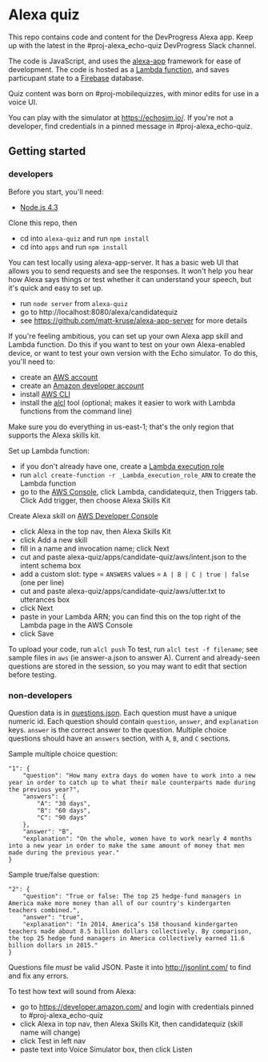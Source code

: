 # Alexa quiz

This repo contains code and content for the DevProgress Alexa app. Keep up with the latest in the #proj-alexa_echo-quiz DevProgress Slack channel.

The code is JavaScript, and uses the [alexa-app](https://github.com/matt-kruse/alexa-app) framework for ease of development.  The code is hosted as a [Lambda function](https://aws.amazon.com/lambda/), and saves particupant state to a [Firebase](https://firebase.google.com/) database.

Quiz content was born on #proj-mobilequizzes, with minor edits for use in a voice UI.

You can play with the simulator at https://echosim.io/.  If you're not a developer, find credentials in a pinned message in  #proj-alexa_echo-quiz.

## Getting started

### developers

Before you start, you'll need:

- [Node.js 4.3](https://nodejs.org/en/download/)

Clone this repo, then
- cd into `alexa-quiz` and run `npm install`
- cd into `apps` and run `npm install`

You can test locally using alexa-app-server. It has a basic web UI that allows you to send requests and see the responses.  It won't help you hear how Alexa says things or test whether it can understand your speech, but it's quick and easy to set up.

- run `node server` from `alexa-quiz`
- go to http://localhost:8080/alexa/candidatequiz
- see https://github.com/matt-kruse/alexa-app-server for more details

If you're feeling ambitious, you can set up your own Alexa app skill and Lambda function.  Do this if you want to test on your own Alexa-enabled device, or want to test your own version with the Echo simulator.  To do this, you'll need to:

- create an [AWS account](https://aws.amazon.com/getting-started/)
- create an [Amazon developer account](https://developer.amazon.com/)
- install [AWS CLI](https://aws.amazon.com/cli/)
- install the [alcl](https://github.com/kielni/alcl) tool (optional; makes it easier to work with Lambda functions from the command line)

Make sure you do everything in us-east-1; that's the only region that supports the Alexa skills kit.

Set up Lambda function:
- if you don't already have one, create a [Lambda execution role](http://docs.aws.amazon.com/lambda/latest/dg/with-s3-example-create-iam-role.html)
- run `alcl create-function -r _Lambda_execution_role_ARN` to create the Lambda function
- go to the [AWS Console](https://console.aws.amazon.com), click Lambda, candidatequiz, then Triggers tab.  Click Add trigger, then choose Alexa Skills Kit

Create Alexa skill on [AWS Developer Console](https://developer.amazon.com/edw/home.html#/skills/list)
- click Alexa in the top nav, then Alexa Skills Kit
- click Add a new skill
- fill in a name and invocation name; click Next
- cut and paste alexa-quiz/apps/candidate-quiz/aws/intent.json to the intent schema box
- add a custom slot: type = `ANSWERS`  values = `A | B | C | true | false` (one per line)
- cut and paste alexa-quiz/apps/candidate-quiz/aws/utter.txt to utterances box
- click Next
- paste in your Lambda ARN; you can find this on the top right of the Lambda page in the AWS Console
- click Save

To upload your code, run `alcl push`
To test, run `alcl test -f filename`; see sample files in `aws` (ie answer-a.json to answer A).  Current and already-seen questions are stored in the session, so you may want to edit that section before testing.

### non-developers

Question data is in [questions.json](apps/candidate-quiz/questions.json).  Each question must have a unique numeric id.  Each question should contain `question`, `answer`, and `explanation` keys.  `answer` is the correct answer to the question.  Multiple choice questions should have an `answers` section, with `A`, `B`, and `C` sections.

Sample multiple choice question:

    "1": {
        "question": "How many extra days do women have to work into a new year in order to catch up to what their male counterparts made during the previous year?",
        "answers": {
            "A": "30 days",
            "B": "60 days",
            "C": "90 days"
        },
        "answer": "B",
        "explanation": "On the whole, women have to work nearly 4 months into a new year in order to make the same amount of money that men made during the previous year."
    }

Sample true/false question:

    "2": {
        "question": "True or false: The top 25 hedge-fund managers in America make more money than all of our country's kindergarten teachers combined.",
        "answer": "true",
        "explanation": "In 2014, America’s 158 thousand kindergarten teachers made about 8.5 billion dollars collectively. By comparison, the top 25 hedge fund managers in America collectively earned 11.6 billion dollars in 2015."
    }

Questions file *must* be valid JSON. Paste it into http://jsonlint.com/ to find and fix any errors.

To test how text will sound from Alexa:
- go to https://developer.amazon.com/ and login with credentials pinned to #proj-alexa_echo-quiz
- click Alexa in top nav, then Alexa Skills Kit, then candidatequiz (skill name will change)
- click Test in left nav
- paste text into Voice Simulator box, then click Listen
